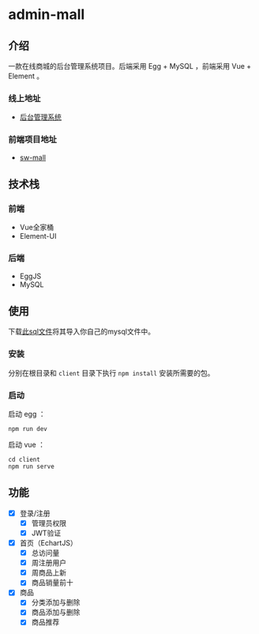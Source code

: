 # admin-mall

## 介绍

一款在线商城的后台管理系统项目。后端采用 Egg + MySQL ，前端采用 Vue + Element 。

### 线上地址

- [后台管理系统](http://mall.evelance.cn/admin)

### 前端项目地址

- [sw-mall](https://github.com/evestorm/sw-mall)

## 技术栈

### 前端

- Vue全家桶
- Element-UI

### 后端

- EggJS
- MySQL

## 使用

下载[此sql文件](sw-mall.sql)将其导入你自己的mysql文件中。

### 安装

分别在根目录和 `client` 目录下执行 `npm install` 安装所需要的包。

### 启动

启动 egg ：

```shell
npm run dev
```

启动 vue ：

```shell
cd client
npm run serve
```

## 功能

- [x] 登录/注册
  - [x] 管理员权限
  - [x] JWT验证
- [x] 首页（EchartJS）
  - [x] 总访问量
  - [x] 周注册用户
  - [x] 周商品上新
  - [x] 商品销量前十
- [x] 商品
  - [x] 分类添加与删除
  - [x] 商品添加与删除
  - [x] 商品推荐
